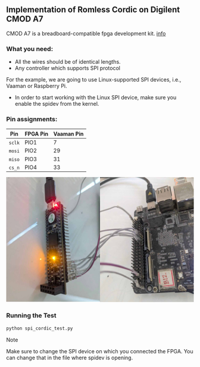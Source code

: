 ## Implementation of Romless Cordic on Digilent CMOD A7

CMOD A7 is a breadboard-compatible fpga development kit. [info](https://digilent.com/shop/cmod-a7-35t-breadboardable-artix-7-fpga-module/)

### What you need:
- All the wires should be of identical lengths.
- Any controller which supports SPI protocol

For the example, we are going to use Linux-supported SPI devices, i.e., Vaaman or Raspberry Pi.

- In order to start working with the Linux SPI device, make sure you enable the spidev from the kernel.

### Pin assignments:

| Pin    | FPGA Pin | Vaaman Pin |
|--------|----------|------------|
|`sclk`  |   PIO1   |      7     |
|`mosi`  |   PIO2   |     29     |
|`miso`  |   PIO3   |     31     |
|`cs_n`  |   PIO4   |     33     |

![CMOD A7 connections with vaaman](image.jpg)

### Running the Test

```bash
python spi_cordic_test.py
```

> [!NOTE]
>
> Make sure to change the SPI device on which you connected the FPGA. You can change that in the file where spidev is opening.
